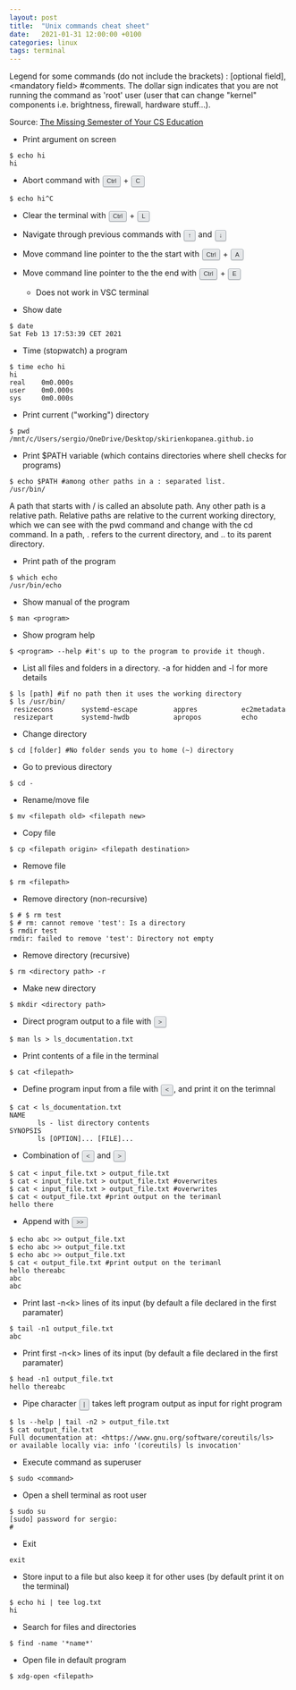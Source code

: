 ```yaml
---
layout: post
title:  "Unix commands cheat sheet"
date:   2021-01-31 12:00:00 +0100
categories: linux
tags: terminal
---
```

<style>
:root {
--theme-body-font-family:Arial,"Helvetica Neue",Helvetica,sans-serif;
--black-800:#242729;
--white:#fff;
--black-075:#e4e6e8;
--black-300:#9fa6ad;
}
kbd {
    display: inline-block;
    margin: 0 .1em;
    padding: .1em .6em;
    font-family: var(--theme-body-font-family);
    font-size: 11px;
    line-height: 1.4;
    color: var(--black-800);
    text-shadow: 0 1px 0 var(--white);
    background-color: var(--black-075);
    border: 1px solid var(--black-300);
    border-radius: 3px;
    box-shadow: 0 1px 1px rgba(12,13,14,0.15),inset 0 1px 0 0 var(--white);
    white-space: nowrap;
}
</style>
<!--more-->
Legend for some commands (do not include the brackets) : [optional field], &lt;mandatory field&gt; #comments.
The dollar sign indicates that you are not running the command as 'root' user (user that can change "kernel" components i.e. brightness, firewall, hardware stuff...).

Source: [The Missing Semester of Your CS Education](https://missing.csail.mit.edu/2020/course-shell/)

* Print argument on screen
```console
$ echo hi
hi
```

* Abort command with <kbd>Ctrl</kbd> + <kbd>C</kbd>
```console
$ echo hi^C
```

* Clear the terminal with <kbd>Ctrl</kbd> + <kbd>L</kbd>
* Navigate through previous commands with <kbd>↑</kbd> and <kbd>↓</kbd>
* Move command line pointer to the the start with <kbd>Ctrl</kbd> + <kbd>A</kbd>
* Move command line pointer to the the end with <kbd>Ctrl</kbd> + <kbd>E</kbd>
  * Does not work in VSC terminal

* Show date
```console
$ date
Sat Feb 13 17:53:39 CET 2021
```

* Time (stopwatch) a program
```console
$ time echo hi
hi
real    0m0.000s
user    0m0.000s
sys     0m0.000s
```

* Print current ("working") directory
```console
$ pwd
/mnt/c/Users/sergio/OneDrive/Desktop/skirienkopanea.github.io
```

* Print $PATH variable (which contains directories where shell checks for programs)
```console
$ echo $PATH #among other paths in a : separated list.
/usr/bin/ 
```
A path that starts with / is called an absolute path. Any other path is a relative path. Relative paths are relative to the current working directory, which we can see with the pwd command and change with the cd command. In a path, . refers to the current directory, and .. to its parent directory.

* Print path of the program
```console
$ which echo
/usr/bin/echo
```

* Show manual of the program
```console
$ man <program>
```

* Show program help
```console
$ <program> --help #it's up to the program to provide it though.
```

* List all files and folders in a directory. -a for hidden and -l for more details
```console
$ ls [path] #if no path then it uses the working directory
$ ls /usr/bin/
 resizecons       systemd-escape         appres           ec2metadata
 resizepart       systemd-hwdb           apropos          echo
```

* Change directory
```console
$ cd [folder] #No folder sends you to home (~) directory
```

* Go to previous directory
```console
$ cd -
```

* Rename/move file
```console
$ mv <filepath old> <filepath new>
```

* Copy file
```console
$ cp <filepath origin> <filepath destination>
```

* Remove file
```console
$ rm <filepath>
```

* Remove directory (non-recursive)
```console
$ # $ rm test
$ # rm: cannot remove 'test': Is a directory
$ rmdir test
rmdir: failed to remove 'test': Directory not empty
```

* Remove directory (recursive)
```console
$ rm <directory path> -r
```

* Make new directory
```console
$ mkdir <directory path>
```

* Direct program output to a file with <kbd>&gt;</kbd>
```console
$ man ls > ls_documentation.txt
```

* Print contents of a file in the terminal
```console
$ cat <filepath>
```

* Define program input from a file with <kbd>&lt;</kbd>, and print it on the terimnal
```console
$ cat < ls_documentation.txt
NAME
       ls - list directory contents
SYNOPSIS
       ls [OPTION]... [FILE]...
```

* Combination of <kbd>&lt;</kbd> and <kbd>&gt;</kbd>
```console
$ cat < input_file.txt > output_file.txt
$ cat < input_file.txt > output_file.txt #overwrites
$ cat < input_file.txt > output_file.txt #overwrites
$ cat < output_file.txt #print output on the terimanl
hello there
```
* Append with <kbd>&gt;&gt;</kbd>
```console
$ echo abc >> output_file.txt
$ echo abc >> output_file.txt
$ echo abc >> output_file.txt
$ cat < output_file.txt #print output on the terimanl
hello thereabc
abc
abc
```
* Print last -n&lt;k&gt; lines of its input (by default a file declared in the first paramater)
```console
$ tail -n1 output_file.txt
abc
```
* Print first -n&lt;k&gt; lines of its input (by default a file declared in the first paramater)
```console
$ head -n1 output_file.txt
hello thereabc
```

* Pipe character <kbd>|</kbd> takes left program output as input for right program 
```console
$ ls --help | tail -n2 > output_file.txt
$ cat output_file.txt
Full documentation at: <https://www.gnu.org/software/coreutils/ls>
or available locally via: info '(coreutils) ls invocation'
```

* Execute command as superuser
```console
$ sudo <command>
```
* Open a shell terminal as root user
```console
$ sudo su
[sudo] password for sergio:
#
```
* Exit
```console
exit
```
* Store input to a file but also keep it for other uses (by default print it on the terminal)
```console
$ echo hi | tee log.txt
hi
```
* Search for files and directories
```console
$ find -name '*name*'
```
* Open file in default program
```console
$ xdg-open <filepath>
```


